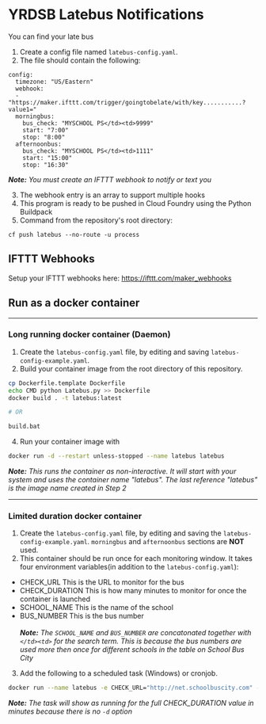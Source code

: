 # YRDSB Latebus Notifications
You can find your late bus
1. Create a config file named `latebus-config.yaml`.
2. The file should contain the following:
```
config:
  timezone: "US/Eastern"
  webhook:
  - "https://maker.ifttt.com/trigger/goingtobelate/with/key...........?value1="
  morningbus:
    bus_check: "MYSCHOOL PS</td><td>9999"
    start: "7:00"
    stop: "8:00"
  afternoonbus:
    bus_check: "MYSCHOOL PS</td><td>1111"
    start: "15:00"
    stop: "16:30"
```
_**Note:** You must create an IFTTT webhook to notify or text you_

3. The webhook entry is an array to support multiple hooks
4. This program is ready to be pushed in Cloud Foundry using the Python Buildpack
5. Command from the repository's root directory:
```
cf push latebus --no-route -u process
```

## IFTTT Webhooks
Setup your IFTTT webhooks here: https://ifttt.com/maker_webhooks

## Run as a docker container
---
### Long running docker container (Daemon)
1. Create the `latebus-config.yaml` file, by editing and saving `latebus-config-example.yaml`. 
2. Build your container image from the root directory of this repository.
```bash
cp Dockerfile.template Dockerfile
echo CMD python Latebus.py >> Dockerfile
docker build . -t latebus:latest

# OR

build.bat
```
4. Run your container image with 
```bash
docker run -d --restart unless-stopped --name latebus latebus
```
_**Note:** This runs the container as non-interactive. It will start with your system and uses the container name "latebus".  The last reference "latebus" is the image name created in Step 2_

---
### Limited duration docker container
1. Create the `latebus-config.yaml` file, by editing and saving the `latebus-config-example.yaml`. `morningbus` and `afternoonbus` sections are **NOT** used.
2. This container should be run once for each monitoring window. It takes four environment variables(in addition to the `latebus-config.yaml`):
- CHECK_URL       This is the URL to monitor for the bus
- CHECK_DURATION  This is how many minutes to monitor for once the container is launched
- SCHOOL_NAME     This is the name of the school
- BUS_NUMBER      This is the bus number<br><br>
_**Note:** The `SCHOOL_NAME` and `BUS_NUMBER` are concatonated together with `</td><td>` for the search term. This is because the bus numbers are used more then once for different schools in the table on School Bus City_

3. Add the following to a scheduled task (Windows) or cronjob. <br>
```bash
docker run --name latebus -e CHECK_URL="http://net.schoolbuscity.com" -e CHECK_DURATION=60 -e SCHOOL_NAME="MYSCHOOL PS" -e BUS_NUMBER=9999 --rm latebus-limited-duration
```
_**Note:** The task will show as running for the full CHECK_DURATION value in minutes because there is no `-d` option_
